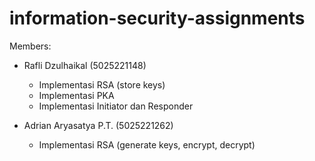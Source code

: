 # information-security-assignments

Members:
- Rafli Dzulhaikal (5025221148)
    * Implementasi RSA (store keys)
    * Implementasi PKA
    * Implementasi Initiator dan Responder

- Adrian Aryasatya P.T. (5025221262)
    * Implementasi RSA (generate keys, encrypt, decrypt)
